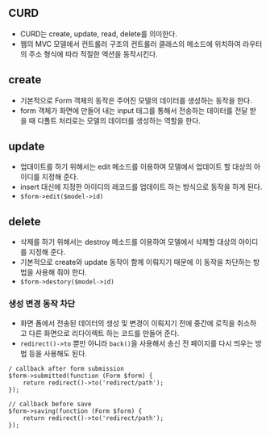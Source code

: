 ## CURD
- CURD는 create, update, read, delete를 의미한다.
- 웹의 MVC 모델에서 컨트롤러 구조의 컨트롤러 클래스의 메소드에 위치하여 라우터의 주소 형식에 따라 적절한 엑션을 동작시킨다.

## create
- 기본적으로 Form 객체의 동작은 주어진 모델의 데이터를 생성하는 동작을 한다.
- form 객체가 화면에 만들어 내는 input 태그를 통해서 전송하는 데이터를 전달 받을 때 디폴트 처리로는 모델의 데이터를 생성하는 역할을 한다.

## update
- 업대이트를 하기 위해서는 edit 메소드를 이용하여 모델에서 업데이트 할 대상의 아이디를 지정해 준다.
- insert 대신에 지정한 아이디의 레코드를 업데이트 하는 방식으로 동작을 하게 된다.
- `$form->edit($model->id)`

## delete
- 삭제를 하기 위해서는 destroy 메소드를 이용하여 모델에서 삭제할 대상의 아이디를 지정해 준다.
- 기본적으로 create와 update 동작이 함께 이뤄지기 때문에 이 동작을 차단하는 방법을 사용해 줘야 한다.
- `$form->destory($model->id)`

### 생성 변경 동작 차단
- 화면 폼에서 전송된 데이터의 생성 및 변경이 이뤄지기 전에 중간에 로직을 취소하고 다른 화면으로 리다이렉트 하는 코드를 만들어 준다.
- `redirect()->to` 뿐만 아니라 `back()`을 사용해서 송신 전 페이지를 다시 띄우는 방법 등을 사용해도 된다.
```
/ callback after form submission
$form->submitted(function (Form $form) {
    return redirect()->to('redirect/path');
});
```
```
// callback before save
$form->saving(function (Form $form) {
    return redirect()->to('redirect/path');
});
```
